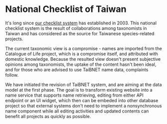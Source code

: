 # National Checklist of Taiwan

It's long since [our checklist system](http://taibnet.sinica.edu.tw/) has established in 2003. This national checklist system is the result of collaborations among taxonomists in Taiwan and has considered as the source for Taiwanese species-related projects.

The current taxonomic view is a compromise - names are imported from the Catalogue of Life project, which is a compromise itself, and attributed with domestic knowledge. Because the resulted view doesn't present subjective opinions among taxonomists, the uptake of the content hasn't been ideal, and for those who are advised to use TaiBNET name data, complaints follow.

We have initiated the revision of TaiBNET system, and are aiming at the data model at the first phase. The goal is to transform existing website into a name service that supports name retrieving, editing from either API endpoint or an UI widget, which then can be embeded into other database project so that external systems don't need to implement a nonsynchronous name component while all editing activities and updated contents can benefit all projects as quickly as possible.

